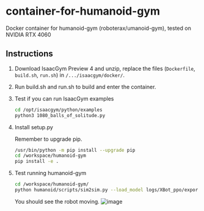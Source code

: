 # container-for-humanoid-gym
Docker container for humanoid-gym (roboterax/umanoid-gym), tested on NVIDIA RTX 4060


## Instructions

1. Download IsaacGym Preview 4 and unzip, replace the files (`Dockerfile`, `build.sh`, `run.sh`) in `/.../isaacgym/docker/`.

2. Run build.sh and run.sh to build and enter the container.

3. Test if you can run IsaacGym examples

   ```sh
   cd /opt/isaacgym/python/examples
   python3 1080_balls_of_solitude.py
   ```

4. Install setup.py

   Remember to upgrade pip.

   ```sh
   /usr/bin/python -m pip install --upgrade pip
   cd /workspace/humanoid-gym
   pip install -e .
   ```

5. Test running humanoid-gym

   ```sh
   cd /workspace/humanoid-gym/
   python humanoid/scripts/sim2sim.py --load_model logs/XBot_ppo/exported/policies/policy_example.pt
   ```

   You should see the robot moving.
   ![image](https://github.com/user-attachments/assets/d6f4a70b-c60a-4d15-aa35-6c1b74df64b8)
